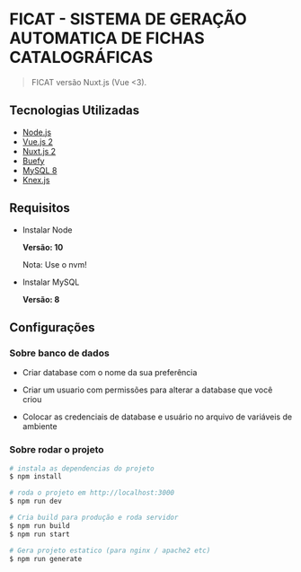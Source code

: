 # FICAT - SISTEMA DE GERAÇÃO AUTOMATICA DE FICHAS CATALOGRÁFICAS

> FICAT versão Nuxt.js (Vue <3).

## Tecnologias Utilizadas

- [Node.js](https://nodejs.org/en/)
- [Vue.js 2](https://v2.vuejs.org/)
- [Nuxt.js 2](https://nuxtjs.org/)
- [Buefy](https://buefy.org/)
- [MySQL 8](https://dev.mysql.com/doc/)
- [Knex.js](http://knexjs.org/)

## Requisitos

- Instalar Node

    **Versão: 10**

    Nota: Use o nvm!

- Instalar MySQL

    **Versão: 8**

## Configurações

### Sobre banco de dados

- Criar database com o nome da sua preferência

- Criar um usuario com permissões para alterar a database que você criou

- Colocar as credenciais de database e usuário no arquivo de variáveis de ambiente
  
### Sobre rodar o projeto

``` bash
# instala as dependencias do projeto
$ npm install

# roda o projeto em http://localhost:3000
$ npm run dev

# Cria build para produção e roda servidor
$ npm run build
$ npm run start

# Gera projeto estatico (para nginx / apache2 etc)
$ npm run generate